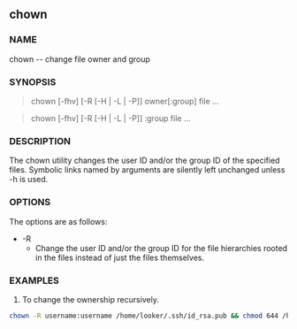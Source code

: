 ## chown


### NAME
chown -- change file owner and group

### SYNOPSIS

> chown [-fhv] [-R [-H | -L | -P]] owner[:group] file …

> chown [-fhv] [-R [-H | -L | -P]] :group file …

### DESCRIPTION

The chown utility changes the user ID and/or the group ID of the specified files.  Symbolic links named by arguments are silently left unchanged unless -h is used.

### OPTIONS

The options are as follows:
* -R      
  * Change the user ID and/or the group ID for the file hierarchies rooted in the files instead of just the files themselves.
  
### EXAMPLES
1. To change the ownership recursively.
```bash
chown -R username:username /home/looker/.ssh/id_rsa.pub && chmod 644 /home/looker/.ssh/id_rsa.pub
```  
